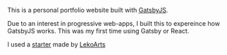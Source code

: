 This is a personal portfolio website built with [GatsbyJS](https://www.gatsbyjs.org/).

Due to an interest in progressive web-apps, I built this to expereince how GatsbyJS works. This was my first time using Gatsby or React.

I used a [starter](https://www.gatsbyjs.org/starters/LekoArts/gatsby-starter-portfolio-cara/) made by [LekoArts](https://github.com/LekoArts)
